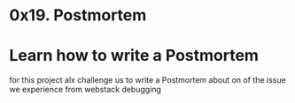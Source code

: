 # 0x19. Postmortem

# Learn how to write a Postmortem

for this project alx challenge us to write a Postmortem about on of the
issue we experience from webstack debugging
